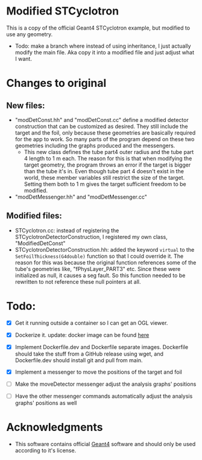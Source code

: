 # Modified STCyclotron

This is a copy of the official Geant4 STCyclotron example, but modified to use any geometry.

- Todo: make a branch where instead of using inheritance, I just actually modify the main file. Aka copy it into a modified file and just adjust what I want. 

# Changes to original
## New files: 
- "modDetConst.hh" and "modDetConst.cc" define a modified detector construction that can be customized as desired. They still include the target and the foil, only because these geometries are basically required for the app to work. So many parts of the program depend on these two geometries including the graphs produced and the messengers.
  - This new class defines the tube part4 outer radius and the tube part 4 length to 1 m each. The reason for this is that when modifying the target geometry, the program throws an error if the target is bigger than the tube it's in. Even though tube part 4 doesn't exist in the world, these member variables still restrict the size of the target. Setting them both to 1 m gives the target sufficient freedom to be modified.
- "modDetMessenger.hh" and "modDetMessenger.cc"
  
## Modified files:
- STCyclotron.cc: instead of registering the STCyclotronDetectorConstruction, I registered my own class, "ModifiedDetConst"
- STCyclotronDetectorConstruction.hh: added the keyword `virtual` to the `SetFoilThickness(G4double)` function so that I could override it. The reason for this was because the original function references some of the tube's geometries like, "fPhysLayer_PART3" etc. Since these were initialized as null, it causes a seg fault. So this function needed to be rewritten to not reference these null pointers at all.

# Todo:
- [x] Get it running outside a container so I can get an OGL viewer.
- [x] Dockerize it. update: docker image can be found [here](https://hub.docker.com/repository/docker/john9francis/modified_stcyclotron)
- [x] Implement Dockerfile.dev and Dockerfile separate images. Dockerfile should take the stuff from a GitHub release using wget, and Dockerfile.dev should install git and pull from main. 
- [x] Implement a messenger to move the positions of the target and foil
- [ ] Make the moveDetector messenger adjust the analysis graphs' positions 
- [ ] Have the other messenger commands automatically adjust the analysis graphs' positions as well


# Acknowledgments
- This software contains official [Geant4](https://geant4.web.cern.ch/) software and should only be used according to it's license. 
